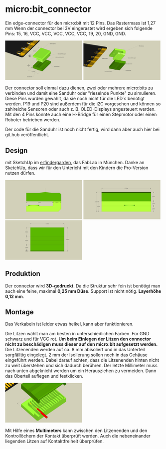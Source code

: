 # micro:bit_connector

Ein edge-connector für den micro:bit mit 12 Pins. Das Rastermass ist 1,27 mm
Wenn der connector bei 3V eingerastet wird ergeben sich folgende Pins: 15, 16, VCC, VCC, VCC, VCC, VCC, 19, 20, GND, GND.

<img src="IMG/microbit_adapter_v4_3.jpg" width = "49%" /> <img src="IMG/microbit_adapter_v4_2.jpg" width = "49%" />



Der connector soll einmal dazu dienen, zwei oder mehrere micro:bits zu verbinden und damit eine Sanduhr oder "rieselnde Punkte" zu simulieren. Diese Pins wurden gewählt, da sie noch nicht für die LED´s benötigt werden. P19 und P20 sind außerdem für die i2C vorgesehen und können so zahlreiche Sensoren oder auch z. B. OLED-Displays angesteuert werden. Mit den 4 Pins könnte auch eine H-Bridge für einen Stepmotor oder einen Roboter betrieben werden.

Der code für die Sanduhr ist noch nicht fertig, wird dann aber auch hier bei git.hub veröffentlicht. 

## Design ##
mit SketchUp im [erfindergarden](http://www.erfindergarden.de), das FabLab in München. Danke an SketchUp, dass wir für den Untericht mit den Kindern die Pro-Version nutzen dürfen.

<img src="IMG/microbit_adapter_v4_5.jpg" width = "49%" /> <img src="IMG/microbit_adapter_v4_6.jpg" width = "49%" /> 
<img src="IMG/microbit_adapter_v4_7.jpg" width = "49%" /> 

## Produktion ##
Der connector wird **3D-gedruckt**. Da die Struktur sehr fein ist benötigt man auch eine feine, maximal **0,25 mm Düse**. Support ist nicht nötig. **Layerhöhe 0,12 mm**. 

## Montage ##

Das Verkabeln ist leider etwas heikel, kann aber funktionieren.

Die Litzen wählt man am besten in unterschiedlichen Farben. Für GND schwarz und für VCC rot. **Um beim Einlegen der Litzen den connector nicht zu beschädigen muss dieser auf den micro:bit aufgesetzt werden.** Die Litzenenden werden auf ca. 8 mm abisoliert und in das Unterteil sorgfälltig eingelegt. 2 mm der Isolierung sollen noch in das Gehäuse eingeführt werden. Dabei darauf achten, dass die Litzenenden hinten nicht zu weit überstehen und sich dadurch berühren. Der letzte Millimeter muss nach unten abgeknicht werden um ein Herausziehen zu vermeiden. Dann das Oberteil auflegen und festklicken. 

<img src="IMG/microbit_adapter_v4_8.jpg" width = "49%" />

Mit Hilfe eines **Multimeters** kann zwischen den Litzenenden und den Kontrollöchern der Kontakt überprüft werden. Auch die nebeneinander liegenden Litzen auf Kontaktfreiheit überprüfen.